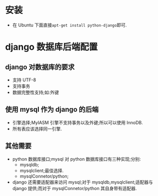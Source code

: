 ---
---

# 安装
*   在 Ubuntu 下面直接`apt-get install python-django`即可.

# django 数据库后端配置
## django 对数据库的要求
*   支持 UTF-8
*   支持事务
*   数据完整性支持;如:外键

## 使用 mysql 作为 django 的后端
*   引擎选择;MyIASM 引擎不支持事务以及外键;所以可以使用 InnoDB.
*   所有表应该选择同一引擎.

## 其他需要
*   python 数据库接口;mysql 对 python 数据库接口有三种实现;分别:
    -   mysqldb;
    -   mysqlclient;最佳选择.
    -   mysqlConnetor/python;
*   django 还需要适配器来访问 mysql;对于 mysqldb,mysqlclient;适配器与 django 提供;而对于
    mysqlConnetor/python 其自身带有适配器.
